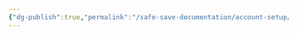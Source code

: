 ```yaml
---
{"dg-publish":true,"permalink":"/safe-save-documentation/account-setup/jackrabbit/boarding-tool/"}
---
```


